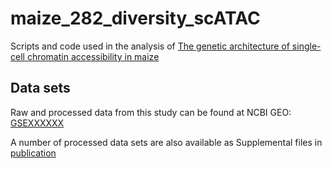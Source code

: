 # maize_282_diversity_scATAC

Scripts and code used in the analysis of [The genetic architecture of single-cell chromatin accessibility in maize](https://marand-lab.github.io/publications/)

## Data sets

Raw and processed data from this study can be found at NCBI GEO: [GSEXXXXXX](https://www.ncbi.nlm.nih.gov/geo/query/acc.cgi?acc=GSE155178)

A number of processed data sets are also available as Supplemental files in [publication](https://marand-lab.github.io/publications/)
